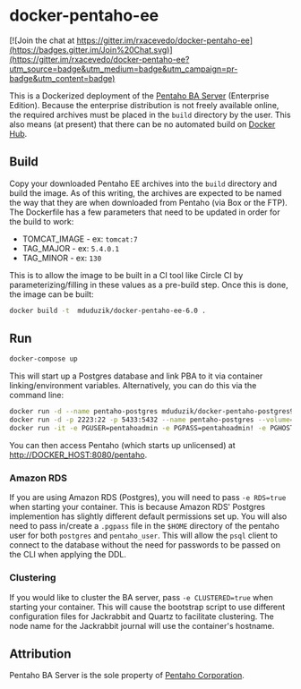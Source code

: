 # docker-pentaho-ee

[![Join the chat at https://gitter.im/rxacevedo/docker-pentaho-ee](https://badges.gitter.im/Join%20Chat.svg)](https://gitter.im/rxacevedo/docker-pentaho-ee?utm_source=badge&utm_medium=badge&utm_campaign=pr-badge&utm_content=badge)

This is a Dockerized deployment of the [Pentaho BA Server](http://www.pentaho.com/product/business-visualization-analytics) (Enterprise Edition). Because the enterprise distribution is not freely available online, the required archives must be placed in the `build` directory by the user. This also means (at present) that there can be no automated build on [Docker Hub](https://hub.docker.com/).

## Build

Copy your downloaded Pentaho EE archives into the `build` directory and build the image. As of this writing, the archives are expected to be named the way that they are when downloaded from Pentaho (via Box or the FTP). The Dockerfile has a few parameters that need to be updated in order for the build to work:

- TOMCAT_IMAGE - ex: `tomcat:7`
- TAG_MAJOR - ex: `5.4.0.1`
- TAG_MINOR - ex: `130`

This is to allow the image to be built in a CI tool like Circle CI by parameterizing/filling in these values as a pre-build step. Once this is done, the image can be built:

```bash
docker build -t  mduduzik/docker-pentaho-ee-6.0 .
```

## Run

```bash
docker-compose up
```

This will start up a Postgres database and link PBA to it via container linking/environment variables. Alternatively, you can do this via the command line:

```bash
docker run -d --name pentaho-postgres mduduzik/docker-pentaho-postgres9x
docker run -d -p 2223:22 -p 5433:5432 --name pentaho-postgres --volume=/mylocaldir:/srv/pgdata -e "PG_USERNAME=myuser" -e "PG_PASSWORD=mypass" -e "SSH_PUBLIC_KEY=..." nimiq/postgresql
docker run -it -e PGUSER=pentahoadmin -e PGPASS=pentahoadmin! -e PGHOST=pentaho-postgresql -e PGPORT=5432 -e PGDATABASE=postgres -p 8180:8080 --volume=/Users/mduduzikeswa/Documents/dev/projects/pentaho/docker-pentaho-ee-6.0/opt2/pentaho:/opt/pentaho --link pentaho-postgresql:pentaho-postgresql mduduzik/docker-pentaho-ee-6.0
```

You can then access Pentaho (which starts up unlicensed) at [http://DOCKER_HOST:8080/pentaho](http://DOCKER_HOST:8180/pentaho).

### Amazon RDS
If you are using Amazon RDS (Postgres), you will need to pass `-e RDS=true` when starting your container. This is because Amazon RDS' Postgres implemention has slightly different default permissions set up. You will also need to pass in/create a `.pgpass` file in the `$HOME` directory of the pentaho user for both `postgres` and `pentaho_user`. This will allow the `psql` client to connect to the database without the need for passwords to be passed on the CLI when applying the DDL.

### Clustering
If you would like to cluster the BA server, pass `-e CLUSTERED=true` when starting your container. This will cause the bootstrap script to use different configuration files for Jackrabbit and Quartz to facilitate clustering. The node name for the Jackrabbit journal will use the container's hostname.

## Attribution
Pentaho BA Server is the sole property of [Pentaho Corporation](http://www.pentaho.com/).

